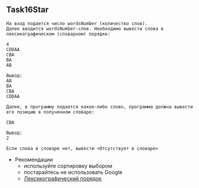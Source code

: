 ## Task16Star

```
На вход подается число wordsNumber (количество слов).
Далее вводится wordsNumber-слов. Необходимо вывести слова в лексикографическом (словарном) порядке:

4
CDDAA
CBA
BA
AB

Вывод:
AB
BA
CBA
CDDAA

Далее, в программу подается какое-либо слово, программа должна вывести его позицию в полученном словаре:

CBA

Вывод:
2

Если слова в словаре нет, вывести <Отсутствует в словаре>
```

* Рекомендации
	* используйте сортировку выбором
	* постарайтесь не использовать Google
	* [Лексикографический порядок](https://ru.stackoverflow.com/questions/489888/%D0%A7%D1%82%D0%BE-%D1%82%D0%B0%D0%BA%D0%BE%D0%B5-%D0%BB%D0%B5%D0%BA%D1%81%D0%B8%D0%BA%D0%BE%D0%B3%D1%80%D0%B0%D1%84%D0%B8%D1%87%D0%B5%D1%81%D0%BA%D0%BE%D0%B5-%D1%81%D1%80%D0%B0%D0%B2%D0%BD%D0%B5%D0%BD%D0%B8%D0%B5-%D0%B8-%D1%87%D1%82%D0%BE-%D0%BE%D0%BD%D0%BE-%D1%81%D0%BE%D0%B1%D0%BE%D0%B9-%D0%BF%D1%80%D0%B5%D0%B4%D1%81%D1%82%D0%B0%D0%B2%D0%BB%D1%8F%D0%B5%D1%82)